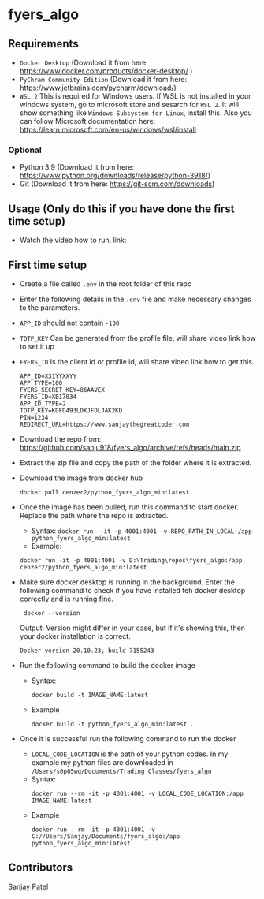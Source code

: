 # fyers_algo

## Requirements
- `Docker Desktop` (Download it from here: https://www.docker.com/products/docker-desktop/ )
- `PyChram Community Edition` (Download it from here: https://www.jetbrains.com/pycharm/download/)
- `WSL 2` This is required for Windows users. If WSL is not installed in your windows system, go to microsoft store and sesarch for `WSL 2`. It will show something like `Windows Subsystem for Linux`, install this. Also you can follow Microsoft documentation here: https://learn.microsoft.com/en-us/windows/wsl/install

### Optional 
- Python 3.9 (Download it from here: https://www.python.org/downloads/release/python-3918/)
- Git (Download it from here: https://git-scm.com/downloads)

## Usage (Only do this if you have done the first time setup)
 - Watch the video how to run, link: 

## First time setup
- Create a file called `.env` in the root folder of this repo
- Enter the following details in the `.env` file and make necessary changes to the parameters.
- `APP_ID` should not contain `-100`
- `TOTP_KEY` Can be generated from the profile file, will share video link how to set it up
- `FYERS_ID` Is the client id or profile id, will share video link how to get this.

  ```
  APP_ID=X31YYXXYY
  APP_TYPE=100
  FYERS_SECRET_KEY=86AAVEX
  FYERS_ID=XB17834
  APP_ID_TYPE=2
  TOTP_KEY=KDFD493LDKJFDLJAK2KD
  PIN=1234
  REDIRECT_URL=https://www.sanjaythegreatcoder.com
  ```
- Download the repo from: https://github.com/sanju918/fyers_algo/archive/refs/heads/main.zip
- Extract the zip file and copy the path of the folder where it is extracted.
- Download the image from docker hub
  ```commandline
  docker pull cenzer2/python_fyers_algo_min:latest
  ```
- Once the image has been pulled, run this command to start docker. Replace the path where the repo is extracted.
  
  - Syntax: `docker run  -it -p 4001:4001 -v REPO_PATH_IN_LOCAL:/app python_fyers_algo_min:latest`
  - Example:
  ```commandline
  docker run -it -p 4001:4001 -v D:\Trading\repos\fyers_algo:/app cenzer2/python_fyers_algo_min:latest
  ```

- Make sure docker desktop is running in the background. Enter the following command to check if you have installed teh docker desktop correctly and is running fine.
  ```commandline
   docker --version
  ```
  
  Output: Version might differ in your case, but if it's showing this, then your docker installation is correct.

  ```commandline
  Docker version 20.10.23, build 7155243
  ```

- Run the following command to build the docker image
  - Syntax:
    ```commandline
    docker build -t IMAGE_NAME:latest
    ```
  - Example
    ```commandline
    docker build -t python_fyers_algo_min:latest .
    ```
- Once it is successful run the following command to run the docker
    - `LOCAL_CODE_LOCATION` is the path of your python codes. In my example my python files are downloaded in `/Users/s0p05wq/Documents/Trading Classes/fyers_algo`
    - Syntax:
      ```commandline
      docker run --rm -it -p 4001:4001 -v LOCAL_CODE_LOCATION:/app IMAGE_NAME:latest
      ```
  - Example
    ```commandline
    docker run --rm -it -p 4001:4001 -v C://Users/Sanjay/Documents/fyers_algo:/app python_fyers_algo_min:latest
    ```

## Contributors
[Sanjay Patel](https://github.com/sanju918)

